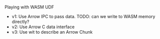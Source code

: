 Playing with WASM UDF

- v1: Use Arrow IPC to pass data. TODO: can we write to WASM memory directly?
- v2: Use Arrow C data interface
- v3: Use wit to describe an Arrow Chunk
